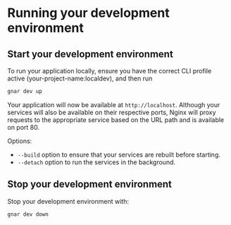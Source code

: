 # Running your development environment

## Start your development environment

To run your application locally, ensure you have the correct CLI profile active (your-project-name:localdev), and then run

```bash
gnar dev up
```

Your application will now be available at `http://localhost`. Although your services will also be available on their respective ports, Nginx will proxy requests to the appropriate service based on the URL path and is available on port 80.

Options:
- `--build` option to ensure that your services are rebuilt before starting.
- `--detach` option to run the services in the background.


## Stop your development environment

Stop your development environment with:

```bash
gnar dev down
```
